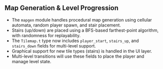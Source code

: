 ## Map Generation & Level Progression

- The `mapgen` module handles procedural map generation using cellular automata, random player spawn, and stair placement.
- Stairs (up/down) are placed using a BFS-based farthest-point algorithm, with randomness for replayability.
- The `Tilemap.t` type now includes `player_start`, `stairs_up`, and `stairs_down` fields for multi-level support.
- Graphical support for new tile types (stairs) is handled in the UI layer.
- Multi-level transitions will use these fields to place the player and manage level state.
